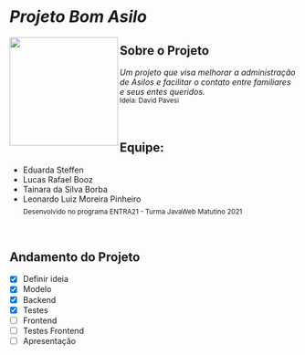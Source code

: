 # <i><b> Projeto Bom Asilo </b></i>
<img align="left" height="190" src="https://media.discordapp.net/attachments/767080390241812540/892737725940269136/LogoCor.gif?width=406&height=406">

## Sobre o Projeto
<i> Um projeto que visa melhorar a administração de Asilos e facilitar o contato entre familiares e seus entes queridos. </i></br>
<sub> Ideia: David Pavesi </sub></br></br></br>

## Equipe:
* Eduarda Steffen 
* Lucas Rafael Booz
* Tainara da Silva Borba
* Leonardo Luiz Moreira Pinheiro </br>
<sub> Desenvolvido no programa ENTRA21 - Turma JavaWeb Matutino 2021 </sub>

</br>

## Andamento do Projeto
- [x] Definir ideia
- [x] Modelo
- [x] Backend
- [x] Testes
- [ ] Frontend
- [ ] Testes Frontend
- [ ] Apresentação
